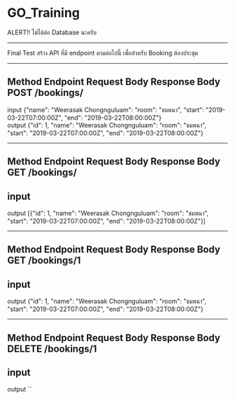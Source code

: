 # GO_Training
ALERT!! ไม่ได้ต่อ Database นะครับ

_______________________________________________________________________________________________________________________
Final Test
สร้าง API ที่มี endpoint ตามต่อไปนี้ เพื่อสำหรับ Booking ห้องประชุม

--------------------------------------------------------
Method	Endpoint	Request Body	Response Body
POST	/bookings/	
--------------------------------------------------------
input 
{"name": "Weerasak Chongnguluam": "room": "ชมพนา", "start": "2019-03-22T07:00:00Z", "end": "2019-03-22T08:00:00Z"}	
output
{"id": 1, "name": "Weerasak Chongnguluam": "room": "ชมพนา", "start": "2019-03-22T07:00:00Z", "end": "2019-03-22T08:00:00Z"}

--------------------------------------------------------
Method	Endpoint	Request Body	Response Body
GET	/bookings/	
--------------------------------------------------------
input 
  - 
output
[{"id": 1, "name": "Weerasak Chongnguluam": "room": "ชมพนา", "start": "2019-03-22T07:00:00Z", "end": "2019-03-22T08:00:00Z"}]

--------------------------------------------------------
Method	Endpoint	Request Body	Response Body
GET	/bookings/1	
--------------------------------------------------------
input 
  - 
output
{"id": 1, "name": "Weerasak Chongnguluam": "room": "ชมพนา", "start": "2019-03-22T07:00:00Z", "end": "2019-03-22T08:00:00Z"}

--------------------------------------------------------
Method	Endpoint	Request Body	Response Body
DELETE	/bookings/1	
--------------------------------------------------------
input 
  - 
output
``
